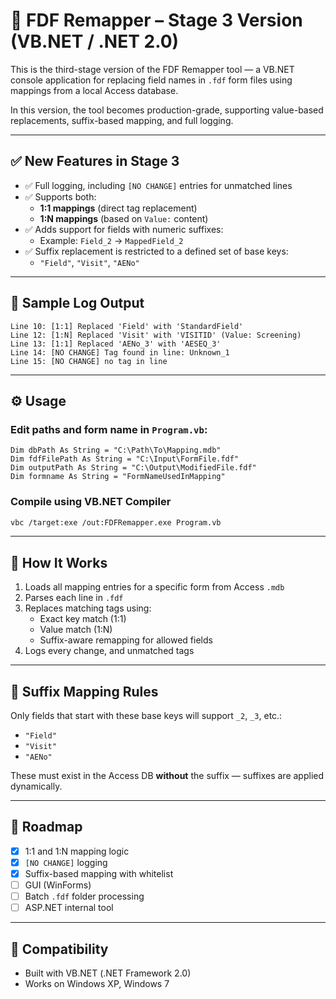 
# 🧠 FDF Remapper – Stage 3 Version (VB.NET / .NET 2.0)

This is the third-stage version of the FDF Remapper tool — a VB.NET console application for replacing field names in `.fdf` form files using mappings from a local Access database.

In this version, the tool becomes production-grade, supporting value-based replacements, suffix-based mapping, and full logging.

---

## ✅ New Features in Stage 3

- ✅ Full logging, including `[NO CHANGE]` entries for unmatched lines
- ✅ Supports both:
  - **1:1 mappings** (direct tag replacement)
  - **1:N mappings** (based on `Value:` content)
- ✅ Adds support for fields with numeric suffixes:
  - Example: `Field_2` → `MappedField_2`
- ✅ Suffix replacement is restricted to a defined set of base keys:
  - `"Field"`, `"Visit"`, `"AENo"`

---

## 🧾 Sample Log Output

```
Line 10: [1:1] Replaced 'Field' with 'StandardField'
Line 12: [1:N] Replaced 'Visit' with 'VISITID' (Value: Screening)
Line 13: [1:1] Replaced 'AENo_3' with 'AESEQ_3'
Line 14: [NO CHANGE] Tag found in line: Unknown_1
Line 15: [NO CHANGE] no tag in line
```

---

## ⚙️ Usage

### Edit paths and form name in `Program.vb`:

```vbnet
Dim dbPath As String = "C:\Path\To\Mapping.mdb"
Dim fdfFilePath As String = "C:\Input\FormFile.fdf"
Dim outputPath As String = "C:\Output\ModifiedFile.fdf"
Dim formname As String = "FormNameUsedInMapping"
```

### Compile using VB.NET Compiler

```bash
vbc /target:exe /out:FDFRemapper.exe Program.vb
```

---

## 🧠 How It Works

1. Loads all mapping entries for a specific form from Access `.mdb`
2. Parses each line in `.fdf`
3. Replaces matching tags using:
   - Exact key match (1:1)
   - Value match (1:N)
   - Suffix-aware remapping for allowed fields
4. Logs every change, and unmatched tags

---

## 🎯 Suffix Mapping Rules

Only fields that start with these base keys will support `_2`, `_3`, etc.:

- `"Field"`
- `"Visit"`
- `"AENo"`

These must exist in the Access DB **without** the suffix — suffixes are applied dynamically.

---

## 🧭 Roadmap

- [x] 1:1 and 1:N mapping logic
- [x] `[NO CHANGE]` logging
- [x] Suffix-based mapping with whitelist
- [ ] GUI (WinForms)
- [ ] Batch `.fdf` folder processing
- [ ] ASP.NET internal tool

---

## 🧳 Compatibility

- Built with VB.NET (.NET Framework 2.0)
- Works on Windows XP, Windows 7
